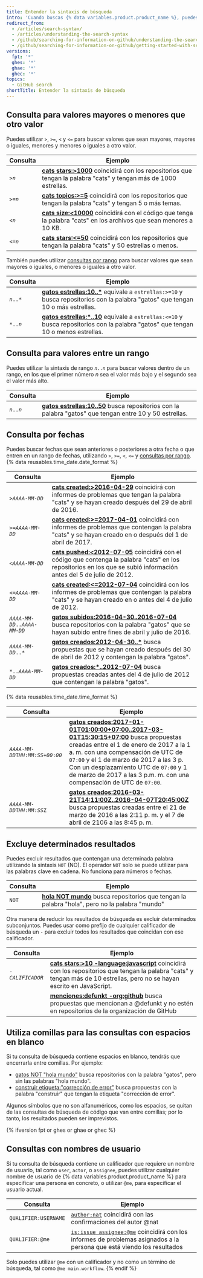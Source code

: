 ```yaml
---
title: Entender la sintaxis de búsqueda
intro: 'Cuando buscas {% data variables.product.product_name %}, puedes construir consultas que coincidan con números y palabras específicas.'
redirect_from:
  - /articles/search-syntax/
  - /articles/understanding-the-search-syntax
  - /github/searching-for-information-on-github/understanding-the-search-syntax
  - /github/searching-for-information-on-github/getting-started-with-searching-on-github/understanding-the-search-syntax
versions:
  fpt: '*'
  ghes: '*'
  ghae: '*'
  ghec: '*'
topics:
  - GitHub search
shortTitle: Entender la sintaxis de búsqueda
---
```


## Consulta para valores mayores o menores que otro valor

Puedes utilizar `>`, `>=`, `<` y `<=` para buscar valores que sean mayores, mayores o iguales, menores y menores o iguales a otro valor.

| Consulta                  | Ejemplo                                                                                                                                                                                                |
| ------------------------- | ------------------------------------------------------------------------------------------------------------------------------------------------------------------------------------------------------ |
| <code>><em>n</em></code> | **[cats stars:>1000](https://github.com/search?utf8=%E2%9C%93&q=cats+stars%3A%3E1000&type=Repositories)** coincidirá con los repositorios que tengan la palabra "cats" y tengan más de 1000 estrellas. |
| <code>>=<em>n</em></code> | **[cats topics:>=5](https://github.com/search?utf8=%E2%9C%93&q=cats+topics%3A%3E%3D5&type=Repositories)** coincidirá con los repositorios que tengan la palabra "cats" y tengan 5 o más temas.         |
| <code><<em>n</em></code> | **[cats size:<10000](https://github.com/search?utf8=%E2%9C%93&q=cats+size%3A%3C10000&type=Code)** coincidirá con el código que tenga la palabra "cats" en los archivos que sean menores a 10 KB.       |
| <code><=<em>n</em></code> | **[cats stars:<=50](https://github.com/search?utf8=%E2%9C%93&q=cats+stars%3A%3C%3D50&type=Repositories)** coincidirá con los repositorios que tengan la palabra "cats" y 50 estrellas o menos.         |

También puedes utilizar [consultas por rango](#query-for-values-between-a-range) para buscar valores que sean mayores o iguales, o menores o iguales a otro valor.

| Consulta                  | Ejemplo                                                                                                                                                                                                                        |
| ------------------------- | ------------------------------------------------------------------------------------------------------------------------------------------------------------------------------------------------------------------------------ |
| <code><em>n</em>..*</code> | **[gatos estrellas:10..*](https://github.com/search?utf8=%E2%9C%93&q=cats+stars%3A10..*&type=Repositories)** equivale a `estrellas:>=10` y busca repositorios con la palabra "gatos" que tengan 10 o más estrellas.         |
| <code>*..<em>n</em></code> | **[gatos estrellas:*..10](https://github.com/search?utf8=%E2%9C%93&q=cats+stars%3A%22*..10%22&type=Repositories)** equivale a `estrellas:<=10` y busca repositorios con la palabra "gatos" que tengan 10 o menos estrellas. |

## Consulta para valores entre un rango

Puedes utilizar la sintaxis de rango <code><em>n</em>..<em>n</em></code> para buscar valores dentro de un rango, en los que el primer número _n_ sea el valor más bajo y el segundo sea el valor más alto.

| Consulta                  | Ejemplo                                                                                                                                                                                      |
| ------------------------- | -------------------------------------------------------------------------------------------------------------------------------------------------------------------------------------------- |
| <code><em>n</em>..<em>n</em></code> | **[gatos estrellas:10..50](https://github.com/search?utf8=%E2%9C%93&q=cats+stars%3A10..50&type=Repositories)** busca repositorios con la palabra "gatos" que tengan entre 10 y 50 estrellas. |

## Consulta por fechas

Puedes buscar fechas que sean anteriores o posteriores a otra fecha o que entren en un rango de fechas, utilizando `>`, `>=`, `<`, `<=` y [consultas por rango](#query-for-values-between-a-range). {% data reusables.time_date.date_format %}

| Consulta                   | Ejemplo                                                                                                                                                                                                                                                   |
| -------------------------- | --------------------------------------------------------------------------------------------------------------------------------------------------------------------------------------------------------------------------------------------------------- |
| <code>><em>AAAA</em>-<em>MM</em>-<em>DD</em></code>  | **[cats created:>2016-04-29](https://github.com/search?utf8=%E2%9C%93&q=cats+created%3A%3E2016-04-29&type=Issues)** coincidirá con informes de problemas que tengan la palabra "cats" y se hayan creado después del 29 de abril de 2016.                  |
| <code>>=<em>AAAA</em>-<em>MM</em>-<em>DD</em></code>  | **[cats created:>=2017-04-01](https://github.com/search?utf8=%E2%9C%93&q=cats+created%3A%3E%3D2017-04-01&type=Issues)** coincidirá con informes de problemas que contengan la palabra "cats" y se hayan creado en o después del 1 de abril de 2017.       |
| <code><<em>AAAA</em>-<em>MM</em>-<em>DD</em></code> | **[cats pushed:<2012-07-05](https://github.com/search?q=cats+pushed%3A%3C2012-07-05&type=Code&utf8=%E2%9C%93)** coincidirá con el código que contenga la palabra "cats" en los repositorios en los que se subió información antes del 5 de julio de 2012. |
| <code><=<em>AAAA</em>-<em>MM</em>-<em>DD</em></code> | **[cats created:<=2012-07-04](https://github.com/search?utf8=%E2%9C%93&q=cats+created%3A%3C%3D2012-07-04&type=Issues)** coincidirá con los informes de problemas que contengan la palabra "cats" y se hayan creado en o antes del 4 de julio de 2012.     |
| <code><em>AAAA</em>-<em>MM</em>-<em>DD</em>..<em>AAAA</em>-<em>MM</em>-<em>DD</em></code> | **[gatos subidos:2016-04-30..2016-07-04](https://github.com/search?utf8=%E2%9C%93&q=cats+pushed%3A2016-04-30..2016-07-04&type=Repositories)** busca repositorios con la palabra "gatos" que se hayan subido entre fines de abril y julio de 2016.         |
| <code><em>AAAA</em>-<em>MM</em>-<em>DD</em>..*</code> | **[gatos creados:2012-04-30..*](https://github.com/search?utf8=%E2%9C%93&q=cats+created%3A2012-04-30..*&type=Issues)** busca propuestas que se hayan creado después del 30 de abril de 2012 y contengan la palabra "gatos".                               |
| <code>*..<em>AAAA</em>-<em>MM</em>-<em>DD</em></code> | **[gatos creados:*..2012-07-04](https://github.com/search?utf8=%E2%9C%93&q=cats+created%3A*..2012-07-04&type=Issues)** busca propuestas creadas antes del 4 de julio de 2012 que contengan la palabra "gatos".                                            |

{% data reusables.time_date.time_format %}

| Consulta                   | Ejemplo                                                                                                                                                                                                                                                                                                                                                                                                                                                                            |
| -------------------------- | ---------------------------------------------------------------------------------------------------------------------------------------------------------------------------------------------------------------------------------------------------------------------------------------------------------------------------------------------------------------------------------------------------------------------------------------------------------------------------------- |
| <code><em>AAAA</em>-<em>MM</em>-<em>DD</em>T<em>HH</em>:<em>MM</em>:<em>SS</em>+<em>00</em>:<em>00</em></code> | **[gatos creados:2017-01-01T01:00:00+07:00..2017-03-01T15:30:15+07:00](https://github.com/search?utf8=%E2%9C%93&q=cats+created%3A2017-01-01T01%3A00%3A00%2B07%3A00..2017-03-01T15%3A30%3A15%2B07%3A00&type=Issues)** busca propuestas creadas entre el 1 de enero de 2017 a la 1 a. m. con una compensación de UTC de `07:00` y el 1 de marzo de 2017 a las 3 p. Con un desplazamiento UTC de `07:00` y 1 de marzo de 2017 a las 3 p.m. m. con una compensación de UTC de `07:00`. |
| <code><em>AAAA</em>-<em>MM</em>-<em>DD</em>T<em>HH</em>:<em>MM</em>:<em>SS</em>Z</code> | **[gatos creados:2016-03-21T14:11:00Z..2016-04-07T20:45:00Z](https://github.com/search?utf8=%E2%9C%93&q=cats+created%3A2016-03-21T14%3A11%3A00Z..2016-04-07T20%3A45%3A00Z&type=Issues)** busca propuestas creadas entre el 21 de marzo de 2016 a las 2:11 p. m. y el 7 de abril de 2106 a las 8:45 p. m.                                                                                                                                                                           |

## Excluye determinados resultados

Puedes excluir resultados que contengan una determinada palabra utilizando la sintaxis `NOT` (NO). El operador `NOT` solo se puede utilizar para las palabras clave en cadena. No funciona para números o fechas.

| Consulta | Ejemplo                                                                                                                                                         |
| -------- | --------------------------------------------------------------------------------------------------------------------------------------------------------------- |
| `NOT`    | **[hola NOT mundo](https://github.com/search?q=hello+NOT+world&type=Repositories)** busca repositorios que tengan la palabra "hola", pero no la palabra "mundo" |

Otra manera de reducir los resultados de búsqueda es excluir determinados subconjuntos. Puedes usar como prefijo de cualquier calificador de búsqueda un `-` para excluir todos los resultados que coincidan con ese calificador.

| Consulta                   | Ejemplo                                                                                                                                                                                                                                                             |
| -------------------------- | ------------------------------------------------------------------------------------------------------------------------------------------------------------------------------------------------------------------------------------------------------------------- |
| <code>-<em>CALIFICADOR</em></code> | **[cats stars:>10 -language:javascript](https://github.com/search?q=cats+stars%3A>10+-language%3Ajavascript&type=Repositories)** coincidirá con los repositorios que tengan la palabra "cats" y tengan más de 10 estrellas, pero no se hayan escrito en JavaScript. |
|                            | **[menciones:defunkt -org:github](https://github.com/search?utf8=%E2%9C%93&q=mentions%3Adefunkt+-org%3Agithub&type=Issues)** busca propuestas que mencionan a @defunkt y no estén en repositorios de la organización de GitHub                                      |

## Utiliza comillas para las consultas con espacios en blanco

Si tu consulta de búsqueda contiene espacios en blanco, tendrás que encerrarla entre comillas. Por ejemplo:

* [gatos NOT "hola mundo"](https://github.com/search?utf8=✓&q=cats+NOT+"hello+world"&type=Repositories) busca repositorios con la palabra "gatos", pero sin las palabras "hola mundo".
* [construir etiqueta:"corrección de error"](https://github.com/search?utf8=%E2%9C%93&q=build+label%3A%22bug+fix%22&type=Issues) busca propuestas con la palabra "construir" que tengan la etiqueta "corrección de error".

Algunos símbolos que no son alfanuméricos, como los espacios, se quitan de las consultas de búsqueda de código que van entre comillas; por lo tanto, los resultados pueden ser imprevistos.

{% ifversion fpt or ghes or ghae or ghec %}
## Consultas con nombres de usuario

Si tu consulta de búsqueda contiene un calificador que requiere un nombre de usuario, tal como `user`, `actor`, o `assignee`, puedes utilizar cualquier nombre de usuario de {% data variables.product.product_name %} para especificar una persona en concreto, o utilizar `@me`, para especificar el usuario actual.

| Consulta             | Ejemplo                                                                                                                                                                                       |
| -------------------- | --------------------------------------------------------------------------------------------------------------------------------------------------------------------------------------------- |
| `QUALIFIER:USERNAME` | [`author:nat`](https://github.com/search?q=author%3Anat&type=Commits) coincidirá con las confirmaciones del autor @nat                                                                        |
| `QUALIFIER:@me`      | [`is:issue assignee:@me`](https://github.com/search?q=is%3Aissue+assignee%3A%40me&type=Issues) coincidirá con los informes de problemas asignados a la persona que está viendo los resultados |

Solo puedes utilizar `@me` con un calificador y no como un término de búsqueda, tal como `@me main.workflow`.
{% endif %}
